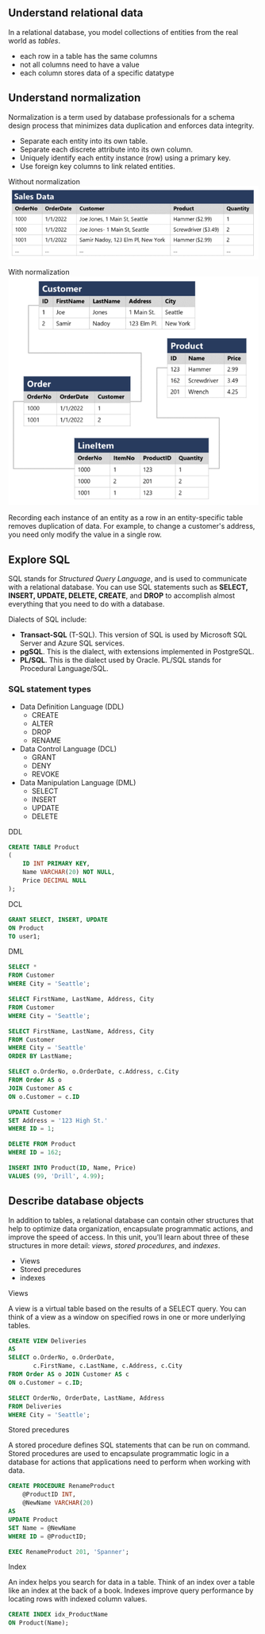 ## Understand relational data
In a relational database, you model collections of entities from the real world as _tables_.
- each row in a table has the same columns
- not all columns need to have a value
- each column stores data of a specific datatype

## Understand normalization
Normalization is a term used by database professionals for a schema design process that minimizes data duplication and enforces data integrity.
- Separate each entity into its own table.
- Separate each discrete attribute into its own column.
- Uniquely identify each entity instance (row) using a primary key.
- Use foreign key columns to link related entities.

Without normalization
![Without normalization](../images/SQL_1.png)

With normalization
![With normalization](../images/SQL_2.png)

Recording each instance of an entity as a row in an entity-specific table removes duplication of data. For example, to change a customer's address, you need only modify the value in a single row.

## Explore SQL
SQL stands for _Structured Query Language_, and is used to communicate with a relational database. You can use SQL statements such as **SELECT, INSERT, UPDATE, DELETE, CREATE**, and **DROP** to accomplish almost everything that you need to do with a database.

Dialects of SQL include:
- **Transact-SQL** (T-SQL). This version of SQL is used by Microsoft SQL Server and Azure SQL services.
- **pgSQL**. This is the dialect, with extensions implemented in PostgreSQL.
- **PL/SQL**. This is the dialect used by Oracle. PL/SQL stands for Procedural Language/SQL.

### SQL statement types
- Data Definition Language (DDL)
  - CREATE
  - ALTER
  - DROP
  - RENAME
- Data Control Language (DCL)
  - GRANT
  - DENY
  - REVOKE
- Data Manipulation Language (DML)
  - SELECT
  - INSERT
  - UPDATE
  - DELETE

DDL 
```sql
CREATE TABLE Product
(
    ID INT PRIMARY KEY,
    Name VARCHAR(20) NOT NULL,
    Price DECIMAL NULL
);
```

DCL
```sql
GRANT SELECT, INSERT, UPDATE
ON Product
TO user1;
```

DML
```sql
SELECT *
FROM Customer
WHERE City = 'Seattle';
```
```sql
SELECT FirstName, LastName, Address, City
FROM Customer
WHERE City = 'Seattle';
```
```sql
SELECT FirstName, LastName, Address, City
FROM Customer
WHERE City = 'Seattle'
ORDER BY LastName;
```
```sql
SELECT o.OrderNo, o.OrderDate, c.Address, c.City
FROM Order AS o
JOIN Customer AS c
ON o.Customer = c.ID
```
```sql
UPDATE Customer
SET Address = '123 High St.'
WHERE ID = 1;
```
```sql
DELETE FROM Product
WHERE ID = 162;
```
```sql
INSERT INTO Product(ID, Name, Price)
VALUES (99, 'Drill', 4.99);
```


## Describe database objects
In addition to tables, a relational database can contain other structures that help to optimize data organization, encapsulate programmatic actions, and improve the speed of access. In this unit, you'll learn about three of these structures in more detail: _views_, _stored procedures_, and _indexes_.
- Views
- Stored precedures
- indexes

Views

A view is a virtual table based on the results of a SELECT query. You can think of a view as a window on specified rows in one or more underlying tables.

```sql
CREATE VIEW Deliveries
AS
SELECT o.OrderNo, o.OrderDate,
       c.FirstName, c.LastName, c.Address, c.City
FROM Order AS o JOIN Customer AS c
ON o.Customer = c.ID;
```
```sql
SELECT OrderNo, OrderDate, LastName, Address
FROM Deliveries
WHERE City = 'Seattle';
```

Stored precedures

A stored procedure defines SQL statements that can be run on command. Stored procedures are used to encapsulate programmatic logic in a database for actions that applications need to perform when working with data.

```sql
CREATE PROCEDURE RenameProduct
	@ProductID INT,
	@NewName VARCHAR(20)
AS
UPDATE Product
SET Name = @NewName
WHERE ID = @ProductID;
```
```sql
EXEC RenameProduct 201, 'Spanner';
```

Index

An index helps you search for data in a table. Think of an index over a table like an index at the back of a book. Indexes improve query performance by locating rows with indexed column values.

```sql
CREATE INDEX idx_ProductName
ON Product(Name);
```
